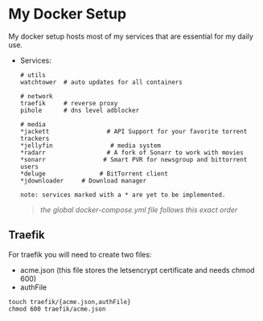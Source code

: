 # My Docker Setup

My docker setup hosts most of my services that are essential for my daily use.

* Services:
    ```
    # utils
    watchtower  # auto updates for all containers

    # network
    traefik     # reverse proxy
    pihole      # dns level adblocker

    # media
    *jackett                # API Support for your favorite torrent trackers
    *jellyfin                # media system
    *radarr                 # A fork of Sonarr to work with movies
    *sonarr                # Smart PVR for newsgroup and bittorrent users
    *deluge               # BitTorrent client
    *jdownloader     # Download manager 

    note: services marked with a * are yet to be implemented.
    ```
    >*the global docker-compose.yml file follows this exact order*

## Traefik

For traefik you will need to create two files:
* acme.json (this file stores the letsencrypt certificate and needs chmod 600) 
* authFile

```
touch traefik/{acme.json,authFile}
chmod 600 traefik/acme.json
```
